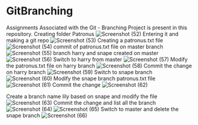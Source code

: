 # GitBranching
Assignments Associated with the Git - Branching Project is present in this repository. 
Creating folder Patronus
![Screenshot (52)](https://user-images.githubusercontent.com/68680320/213880096-66747bde-54c0-47fd-a295-69ddc9c7b07b.png)
Entering it and making a git repo
![Screenshot (53)](https://user-images.githubusercontent.com/68680320/213880101-51a049e6-701e-48f8-ad6a-d7a3a93b2ebd.png)
Creating a patronus.txt file
![Screenshot (54)](https://user-images.githubusercontent.com/68680320/213880103-f1de0f11-4683-424c-b6e5-7aad26a0aa84.png)
commit of patronus.txt file on master branch
![Screenshot (55)](https://user-images.githubusercontent.com/68680320/213880106-33eaa7da-2279-4066-881f-82b3e5d29cc3.png)
branch harry and snape created on master
![Screenshot (56)](https://user-images.githubusercontent.com/68680320/213880111-0cfb772e-f7f5-411d-bc75-6086744eedc2.png)
Switch to harry from master
![Screenshot (57)](https://user-images.githubusercontent.com/68680320/213880114-c7428762-61b4-4309-8029-6b4843da94e6.png)
Modify the patronus.txt file on harry branch
![Screenshot (58)](https://user-images.githubusercontent.com/68680320/213880118-360464f7-2551-4438-986c-f76f00020a88.png)
Commit the change on harry branch
![Screenshot (59)](https://user-images.githubusercontent.com/68680320/213880120-e159ad65-d87c-4e24-a903-2a6a68adfb1e.png)
Switch to snape branch
![Screenshot (60)](https://user-images.githubusercontent.com/68680320/213880121-9f4470e4-a732-4e63-9da4-aebccf91d8bb.png)
Modify the snape branch patronus.txt file
![Screenshot (61)](https://user-images.githubusercontent.com/68680320/213880123-6bab55c6-3ad4-4719-a7a6-309a8bfbb988.png)
Commit the change
![Screenshot (62)](https://user-images.githubusercontent.com/68680320/213880126-1e0f085e-09fd-44f0-a2f1-f1fe4d7fa03a.png)

Create a branch name lily based on snape and modify the file
![Screenshot (63)](https://user-images.githubusercontent.com/68680320/213880129-a8c6d831-853d-4e62-b7f3-927394a73870.png)
Commit the change and list all the branch
![Screenshot (64)](https://user-images.githubusercontent.com/68680320/213880132-1111206f-29c9-441a-bc06-bed5a449d279.png)
![Screenshot (65)](https://user-images.githubusercontent.com/68680320/213880135-9c06861d-40c0-4393-aab2-1adc38525b24.png)
Switch to master and delete the snape branch
![Screenshot (66)](https://user-images.githubusercontent.com/68680320/213880136-36bb7d48-4cba-42ae-98bf-e4fd1995ad4a.png)
